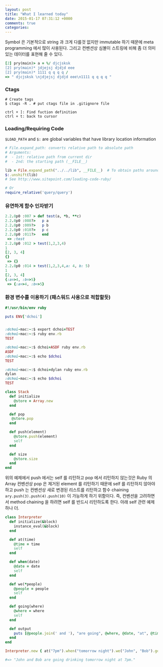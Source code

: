 ```yaml
---
layout: post
title: "What I learned today"
date: 2015-01-17 07:31:12 +0000
comments: true
categories: 
---
```


Symbol 은 기본적으로 string 과 크게 다를것 없지만 immutable 하기 때문에 meta programming 에서 많이 사용된다. 그리고 컨벤션상 심볼이 스트링에 비해 좀 더 의미있는 데이터를 표현해 줄 수 있다.

```ruby
[2] pry(main)> a = %/ djcjsksk
[2] pry(main)* jdjejsj djdjd eee
[2] pry(main)* 1111 q q q q /
=> " djcjsksk \njdjejsj djdjd eee\n1111 q q q q "
```

### Ctags
```
# Create tags
$ ctags -R . # put ctags file in .gitignore file

ctrl + ]: Find fuction definition
ctrl + t: back to cursor
```

### Loading/Requiring Code

`$LOAD_PATH` and `$:` are global variables that have library location information
```ruby
# File.expand_path: converts relative path to absolute path
# Arguments:
#  - 1st: relative path from current dir
#  - 2nd: the starting path (__FILE__)

lib = File.expand_path("../../lib", __FILE__)  # To obtain paths around a source file.
$:.unshift(lib)
# See http://www.sitepoint.com/loading-code-ruby/

# Or
require_relative('query/query')
```


### 유연하게 함수 인자받기
```ruby
2.2.0p0 :007 > def test(a, *b, **c)
2.2.0p0 :008?>   p a
2.2.0p0 :009?>   p b
2.2.0p0 :010?>   p c
2.2.0p0 :011?>   end
 => :test
2.2.0p0 :012 > test(1,2,3,4)
1
[2, 3, 4]
{}
 => {}
2.2.0p0 :014 > test(1,2,3,4,a: 4, b: 5)
1
[2, 3, 4]
{:a=>4, :b=>5}
 => {:a=>4, :b=>5}
```

### 환경 변수를 이용하기 (패스워드 사용으로 적합할듯)
```ruby
#!/usr/bin/env ruby

puts ENV['dchoi']


:dchoi-mac:~:$ export dchoi=TEST
:dchoi-mac:~:$ ruby env.rb
TEST

:dchoi-mac:~:$ dchoi=ASDF ruby env.rb
ASDF
:dchoi-mac:~:$ echo $dchoi
TEST

:dchoi-mac:~:$ dchoi=dylan ruby env.rb
dylan
:dchoi-mac:~:$ echo $dchoi
TEST
```

```ruby
class Stack
  def initialize
    @store = Array.new
  end

  def pop
   @store.pop
  end

  def push(element)
    @store.push(element)
    self
  end

  def size
    @store.size
  end
end
```

위의 예제에서 push 에서는 self 를 리턴하고 pop 에서 리턴하지 않는것은 Ruby 의 Array 컨벤션상 pop 은 제거된 element 를 리턴하기 때문에 self 를 리턴하지 않아야 하고 push 는 컨벤션상 새로 변경된 리스트를 리턴하고 함수 chaining `ary.push(3).push(4).push(10)` 이 가능하게 하기 위함이다. 즉, 컨벤션을 고려하면서 method chaining 을 하려면 self 를 반드시 리턴하도록 한다. 아래 self 관련 예제 하나 더.

```ruby
class Interpreter
  def initialize(&block)
    instance_eval(&block)
  end

  def at(time)
    @time = time
    self
  end

  def when(date)
    @date = date
    self
  end

  def we(*people)
    @people = people
    self
  end

  def going(where)
    @where = where
    self
  end

  def output
    puts [@people.join(' and '), "are going", @where, @date, "at", @time].join(' ')
  end
end

Interpreter.new { at("7pm").when("tomorrow night").we("John", "Bob").going("drinking") }.output

#=> "John and Bob are going drinking tomorrow night at 7pm."
```
